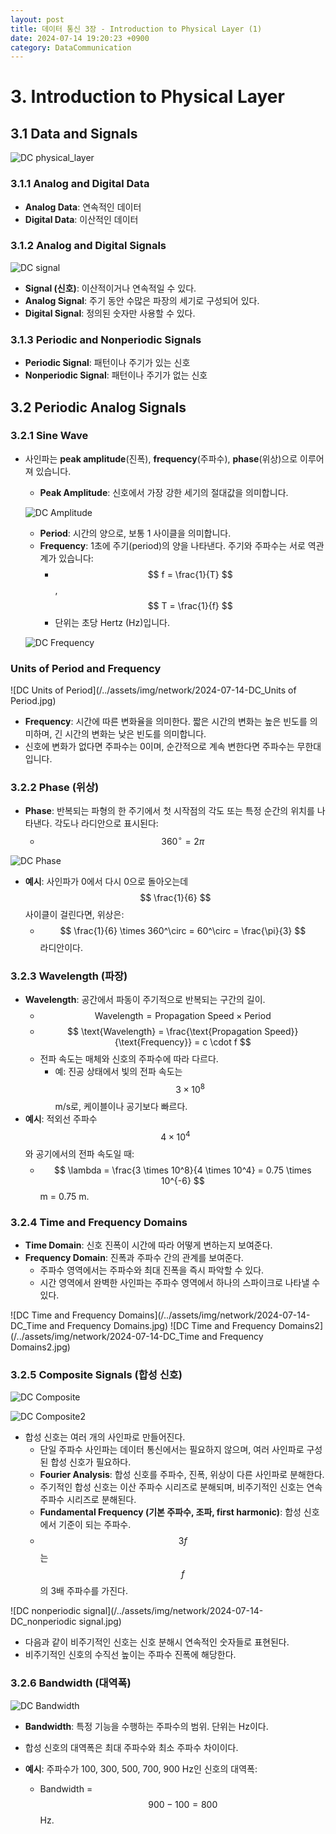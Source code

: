 ```yaml
---
layout: post
title: 데이터 통신 3장 - Introduction to Physical Layer (1)
date: 2024-07-14 19:20:23 +0900
category: DataCommunication
---
```

# 3. Introduction to Physical Layer

## 3.1 Data and Signals

![DC physical_layer](/../assets/img/network/2024-07-14-DC_physical_layer.jpg)

### 3.1.1 Analog and Digital Data
- **Analog Data**: 연속적인 데이터
- **Digital Data**: 이산적인 데이터

### 3.1.2 Analog and Digital Signals

![DC signal](/../assets/img/network/2024-07-14-DC_signal.jpg)

- **Signal (신호)**: 이산적이거나 연속적일 수 있다.
- **Analog Signal**: 주기 동안 수많은 파장의 세기로 구성되어 있다.
- **Digital Signal**: 정의된 숫자만 사용할 수 있다.

### 3.1.3 Periodic and Nonperiodic Signals
- **Periodic Signal**: 패턴이나 주기가 있는 신호
- **Nonperiodic Signal**: 패턴이나 주기가 없는 신호

## 3.2 Periodic Analog Signals

### 3.2.1 Sine Wave
- 사인파는 **peak amplitude**(진폭), **frequency**(주파수), **phase**(위상)으로 이루어져 있습니다.
  - **Peak Amplitude**: 신호에서 가장 강한 세기의 절대값을 의미합니다.

  ![DC Amplitude](/../assets/img/network/2024-07-14-DC_amplitude.jpg)

  - **Period**: 시간의 양으로, 보통 1 사이클을 의미합니다.
  - **Frequency**: 1초에 주기(period)의 양을 나타낸다. 주기와 주파수는 서로 역관계가 있습니다:
    - $$ f = \frac{1}{T} $$, $$ T = \frac{1}{f} $$
    - 단위는 초당 Hertz (Hz)입니다.

  ![DC Frequency](/../assets/img/network/2024-07-14-DC_frequency.jpg)

### Units of Period and Frequency

![DC Units of Period](/../assets/img/network/2024-07-14-DC_Units of Period.jpg)

- **Frequency**: 시간에 따른 변화율을 의미한다. 짧은 시간의 변화는 높은 빈도를 의미하며, 긴 시간의 변화는 낮은 빈도를 의미합니다.
- 신호에 변화가 없다면 주파수는 0이며, 순간적으로 계속 변한다면 주파수는 무한대입니다.

### 3.2.2 Phase (위상)
- **Phase**: 반복되는 파형의 한 주기에서 첫 시작점의 각도 또는 특정 순간의 위치를 나타낸다. 각도나 라디안으로 표시된다:
  - $$ 360^\circ = 2\pi $$

![DC Phase](/../assets/img/network/2024-07-14-DC_phase.jpg)

- **예시**: 사인파가 0에서 다시 0으로 돌아오는데 $$ \frac{1}{6} $$ 사이클이 걸린다면, 위상은:
  - $$ \frac{1}{6} \times 360^\circ = 60^\circ = \frac{\pi}{3} $$ 라디안이다.

### 3.2.3 Wavelength (파장)
- **Wavelength**: 공간에서 파동이 주기적으로 반복되는 구간의 길이.
  - $$ \text{Wavelength} = \text{Propagation Speed} \times \text{Period} $$
  - $$ \text{Wavelength} = \frac{\text{Propagation Speed}}{\text{Frequency}} = c \cdot f $$
  - 전파 속도는 매체와 신호의 주파수에 따라 다르다.
    - 예: 진공 상태에서 빛의 전파 속도는 $$ 3 \times 10^8 $$ m/s로, 케이블이나 공기보다 빠르다.
- **예시**: 적외선 주파수 $$ 4 \times 10^4 $$와 공기에서의 전파 속도일 때:
  - $$ \lambda = \frac{3 \times 10^8}{4 \times 10^4} = 0.75 \times 10^{-6} $$ m = 0.75 m.

### 3.2.4 Time and Frequency Domains
- **Time Domain**: 신호 진폭이 시간에 따라 어떻게 변하는지 보여준다.
- **Frequency Domain**: 진폭과 주파수 간의 관계를 보여준다.
  - 주파수 영역에서는 주파수와 최대 진폭을 즉시 파악할 수 있다.
  - 시간 영역에서 완벽한 사인파는 주파수 영역에서 하나의 스파이크로 나타낼 수 있다.

![DC Time and Frequency Domains](/../assets/img/network/2024-07-14-DC_Time and Frequency Domains.jpg)
![DC Time and Frequency Domains2](/../assets/img/network/2024-07-14-DC_Time and Frequency Domains2.jpg)

### 3.2.5 Composite Signals (합성 신호)

![DC Composite](/assets/img/network/2024-07-14-DC_Composite.jpg)

![DC Composite2](/assets/img/network/2024-07-14-DC_Composite2.jpg)

- 합성 신호는 여러 개의 사인파로 만들어진다.
  - 단일 주파수 사인파는 데이터 통신에서는 필요하지 않으며, 여러 사인파로 구성된 합성 신호가 필요하다.
  - **Fourier Analysis**: 합성 신호를 주파수, 진폭, 위상이 다른 사인파로 분해한다.
  - 주기적인 합성 신호는 이산 주파수 시리즈로 분해되며, 비주기적인 신호는 연속 주파수 시리즈로 분해된다.
  - **Fundamental Frequency (기본 주파수, 조파, first harmonic)**: 합성 신호에서 기준이 되는 주파수.
  - $$ 3f $$는 $$ f $$의 3배 주파수를 가진다.

![DC nonperiodic signal](/../assets/img/network/2024-07-14-DC_nonperiodic signal.jpg)

- 다음과 같이 비주기적인 신호는 신호 분해시 연속적인 숫자들로 표현된다. 
- 비주기적인 신호의 수직선 높이는 주파수 진폭에 해당한다.

### 3.2.6 Bandwidth (대역폭)

![DC Bandwidth](/../assets/img/network/2024-07-14-DC_bandwidth.jpg)

- **Bandwidth**: 특정 기능을 수행하는 주파수의 범위. 단위는 Hz이다.
- 합성 신호의 대역폭은 최대 주파수와 최소 주파수 차이이다.

- **예시**: 주파수가 100, 300, 500, 700, 900 Hz인 신호의 대역폭:
  - Bandwidth = $$ 900 - 100 = 800 $$ Hz.